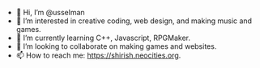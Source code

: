 - 👋 Hi, I’m @usselman
- 👀 I’m interested in creative coding, web design, and making music and games.
- 🌱 I’m currently learning C++, Javascript, RPGMaker.
- 💞️ I’m looking to collaborate on making games and websites.
- 📫 How to reach me: https://shirish.neocities.org.

<!---
usselman/usselman is a ✨ special ✨ repository because its `README.md` (this file) appears on your GitHub profile.
You can click the Preview link to take a look at your changes.
--->
